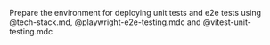Prepare the environment for deploying unit tests and e2e tests using @tech-stack.md, @playwright-e2e-testing.mdc and @vitest-unit-testing.mdc